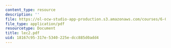 ```yaml
---
content_type: resource
description: ''
file: https://ol-ocw-studio-app-production.s3.amazonaws.com/courses/6-046j-introduction-to-algorithms-sma-5503-fall-2005/18167c95317e5340225edcc885d0add4_lec2.pdf
file_type: application/pdf
resourcetype: Document
title: lec2.pdf
uid: 18167c95-317e-5340-225e-dcc885d0add4
---
```


